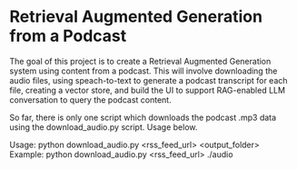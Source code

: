 # Retrieval Augmented Generation from a Podcast

The goal of this project is to create a Retrieval Augmented Generation system using content from a podcast. This will involve downloading the audio files, using speach-to-text to generate a podcast transcript for each file, creating a vector store, and build the UI to support RAG-enabled LLM conversation to query the podcast content. 

So far, there is only one script which downloads the podcast .mp3 data using the download_audio.py script. Usage below. 

Usage: python download_audio.py <rss_feed_url> <output_folder>
Example: python download_audio.py <rss_feed_url> ./audio
